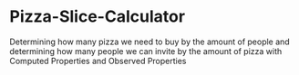 # Pizza-Slice-Calculator
Determining how many pizza we need to buy by the amount of people and determining how many people we can invite by the amount of pizza with Computed Properties and Observed Properties
